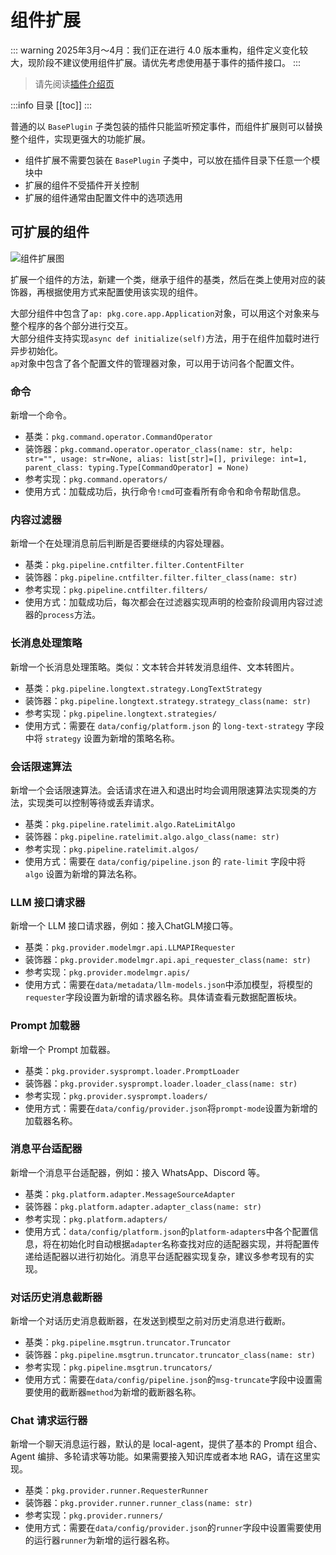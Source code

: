 # 组件扩展

::: warning
2025年3月～4月：我们正在进行 4.0 版本重构，组件定义变化较大，现阶段不建议使用组件扩展。请优先考虑使用基于事件的插件接口。
:::

> 请先阅读[插件介绍页](/plugin/plugin-intro)  

:::info 目录
[[toc]]
:::

普通的以 `BasePlugin` 子类包装的插件只能监听预定事件，而组件扩展则可以替换整个组件，实现更强大的功能扩展。

- 组件扩展不需要包装在 `BasePlugin` 子类中，可以放在插件目录下任意一个模块中
- 扩展的组件不受插件开关控制
- 扩展的组件通常由配置文件中的选项选用

## 可扩展的组件

![组件扩展图](/assets/image/zh/plugin/dev/develop_comp_arch_1.png)

扩展一个组件的方法，新建一个类，继承于组件的基类，然后在类上使用对应的装饰器，再根据使用方式来配置使用该实现的组件。

大部分组件中包含了`ap: pkg.core.app.Application`对象，可以用这个对象来与整个程序的各个部分进行交互。  
大部分组件支持实现`async def initialize(self)`方法，用于在组件加载时进行异步初始化。  
`ap`对象中包含了各个配置文件的管理器对象，可以用于访问各个配置文件。

### 命令

新增一个命令。

- 基类：`pkg.command.operator.CommandOperator`
- 装饰器：`pkg.command.operator.operator_class(name: str, help: str="", usage: str=None, alias: list[str]=[], privilege: int=1, parent_class: typing.Type[CommandOperator] = None)`
- 参考实现：`pkg.command.operators/`
- 使用方式：加载成功后，执行命令`!cmd`可查看所有命令和命令帮助信息。

### 内容过滤器

新增一个在处理消息前后判断是否要继续的内容处理器。

- 基类：`pkg.pipeline.cntfilter.filter.ContentFilter`
- 装饰器：`pkg.pipeline.cntfilter.filter.filter_class(name: str)`
- 参考实现：`pkg.pipeline.cntfilter.filters/`
- 使用方式：加载成功后，每次都会在过滤器实现声明的检查阶段调用内容过滤器的`process`方法。

### 长消息处理策略

新增一个长消息处理策略。类似：文本转合并转发消息组件、文本转图片。

- 基类：`pkg.pipeline.longtext.strategy.LongTextStrategy`
- 装饰器：`pkg.pipeline.longtext.strategy.strategy_class(name: str)`
- 参考实现：`pkg.pipeline.longtext.strategies/`
- 使用方式：需要在 `data/config/platform.json` 的 `long-text-strategy` 字段中将 `strategy` 设置为新增的策略名称。

### 会话限速算法

新增一个会话限速算法。会话请求在进入和退出时均会调用限速算法实现类的方法，实现类可以控制等待或丢弃请求。

- 基类：`pkg.pipeline.ratelimit.algo.RateLimitAlgo`
- 装饰器：`pkg.pipeline.ratelimit.algo.algo_class(name: str)`
- 参考实现：`pkg.pipeline.ratelimit.algos/`
- 使用方式：需要在 `data/config/pipeline.json` 的 `rate-limit` 字段中将 `algo` 设置为新增的算法名称。

### LLM 接口请求器

新增一个 LLM 接口请求器，例如：接入ChatGLM接口等。

- 基类：`pkg.provider.modelmgr.api.LLMAPIRequester`
- 装饰器：`pkg.provider.modelmgr.api.api_requester_class(name: str)`
- 参考实现：`pkg.provider.modelmgr.apis/`
- 使用方式：需要在`data/metadata/llm-models.json`中添加模型，将模型的`requester`字段设置为新增的请求器名称。具体请查看元数据配置板块。

### Prompt 加载器

新增一个 Prompt 加载器。

- 基类：`pkg.provider.sysprompt.loader.PromptLoader`
- 装饰器：`pkg.provider.sysprompt.loader.loader_class(name: str)`
- 参考实现：`pkg.provider.sysprompt.loaders/`
- 使用方式：需要在`data/config/provider.json`将`prompt-mode`设置为新增的加载器名称。

### 消息平台适配器

新增一个消息平台适配器，例如：接入 WhatsApp、Discord 等。

- 基类：`pkg.platform.adapter.MessageSourceAdapter`
- 装饰器：`pkg.platform.adapter.adapter_class(name: str)`
- 参考实现：`pkg.platform.adapters/`
- 使用方式：`data/config/platform.json`的`platform-adapters`中各个配置信息，将在初始化时自动根据`adapter`名称查找对应的适配器实现，并将配置传递给适配器以进行初始化。消息平台适配器实现复杂，建议多参考现有的实现。

### 对话历史消息截断器

新增一个对话历史消息截断器，在发送到模型之前对历史消息进行截断。

- 基类：`pkg.pipeline.msgtrun.truncator.Truncator`
- 装饰器：`pkg.pipeline.msgtrun.truncator.truncator_class(name: str)`
- 参考实现：`pkg.pipeline.msgtrun.truncators/`
- 使用方式：需要在`data/config/pipeline.json`的`msg-truncate`字段中设置需要使用的截断器`method`为新增的截断器名称。

### Chat 请求运行器

新增一个聊天消息运行器，默认的是 local-agent，提供了基本的 Prompt 组合、Agent 编排、多轮请求等功能。如果需要接入知识库或者本地 RAG，请在这里实现。

- 基类：`pkg.provider.runner.RequesterRunner`
- 装饰器：`pkg.provider.runner.runner_class(name: str)`
- 参考实现：`pkg.provider.runners/`
- 使用方式：需要在`data/config/provider.json`的`runner`字段中设置需要使用的运行器`runner`为新增的运行器名称。